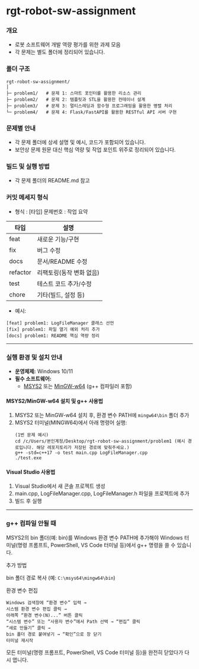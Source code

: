 
# rgt-robot-sw-assignment
### 개요
- 로봇 소프트웨어 개발 역량 평가를 위한 과제 모음
- 각 문제는 별도 폴더에 정리되어 있습니다.

### 폴더 구조
```
rgt-robot-sw-assignment/
│
├─ problem1/   # 문제 1: 스마트 포인터를 활용한 리소스 관리
├─ problem2/   # 문제 2: 템플릿과 STL을 활용한 컨테이너 설계
├─ problem3/   # 문제 3: 멀티스레딩과 함수형 프로그래밍을 활용한 병렬 처리
└─ problem4/   # 문제 4: Flask/FastAPI를 활용한 RESTful API 서버 구현
```

### 문제별 안내
- 각 문제 폴더에 상세 설명 및 예시, 코드가 포함되어 있습니다.
- 보안상 문제 원문 대신 핵심 역량 및 작업 포인트 위주로 정리되어 있습니다.

### 빌드 및 실행 방법
- 각 문제 폴더의 README.md 참고

### 커밋 메세지 형식
- 형식 : [타입] 문제번호 : 작업 요약

| 타입      | 설명                           |
|-----------|-------------------------------|
| feat      | 새로운 기능/구현               |
| fix       | 버그 수정                      |
| docs      | 문서/README 수정               |
| refactor  | 리팩토링(동작 변화 없음)        |
| test      | 테스트 코드 추가/수정           |
| chore     | 기타(빌드, 설정 등)            |

 - 예시:
```
[feat] problem1: LogFileManager 클래스 선언
[fix] problem1: 파일 열기 예외 처리 추가
[docs] problem1: README 핵심 역량 정리
```

--- 
### 실행 환경 및 설치 안내

- **운영체제:** Windows 10/11
- **필수 소프트웨어:**
  - [MSYS2](https://www.msys2.org/) 또는 [MinGW-w64](https://www.mingw-w64.org/) (g++ 컴파일러 포함)

#### MSYS2/MinGW-w64 설치 및 g++ 사용법
1. MSYS2 또는 MinGW-w64 설치 후, 환경 변수 PATH에 `mingw64\bin` 폴더 추가
2. MSYS2 터미널(MINGW64)에서 아래 명령어 실행:
    ```
    (1번 문제 예시)
    cd /c/Users/본인계정/Desktop/rgt-robot-sw-assignment/problem1 (예시 경로입니다. 해당 레포지토리가 저장된 경로에 맞춰주세요.)
    g++ -std=c++17 -o test main.cpp LogFileManager.cpp
    ./test.exe
    ```

#### Visual Studio 사용법
1. Visual Studio에서 새 콘솔 프로젝트 생성
2. main.cpp, LogFileManager.cpp, LogFileManager.h 파일을 프로젝트에 추가
3. 빌드 후 실행

---
### g++ 컴파일 안될 때
MSYS2의 bin 폴더(예: bin)를 Windows 환경 변수 PATH에 추가해야
Windows 터미널(명령 프롬프트, PowerShell, VS Code 터미널 등)에서 g++ 명령을 쓸 수 있습니다.

추가 방법

bin 폴더 경로 복사 (예: `C:\msys64\mingw64\bin`)

환경 변수 편집
```
Windows 검색창에 “환경 변수” 입력 →
시스템 환경 변수 편집 클릭 →
아래쪽 “환경 변수(N)...” 버튼 클릭
“시스템 변수” 또는 “사용자 변수”에서 Path 선택 → “편집” 클릭
“새로 만들기” 클릭 →
bin 폴더 경로 붙여넣기 → “확인”으로 창 닫기
터미널 재시작
```

모든 터미널(명령 프롬프트, PowerShell, VS Code 터미널 등)을 완전히 닫았다가 다시 엽니다.

